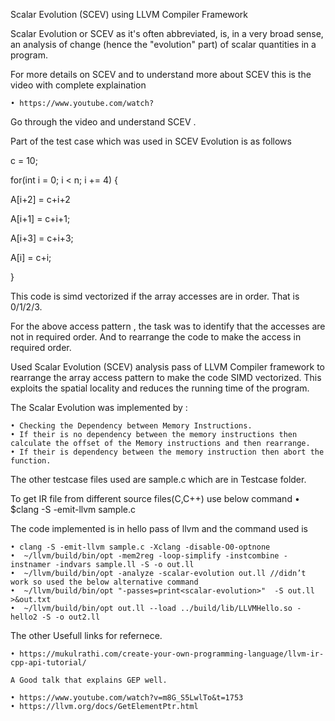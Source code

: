 Scalar Evolution (SCEV) using LLVM Compiler Framework

Scalar Evolution or SCEV as it's often abbreviated, is, in a very broad sense, an analysis of change (hence the "evolution" part) of scalar quantities in a program. 

For more details on SCEV and to understand more about SCEV this is  the video with complete explaination

    • https://www.youtube.com/watch?

Go through the video and understand SCEV .

Part of the test case which was used in SCEV Evolution is as follows

c = 10;

for(int i = 0; i < n; i += 4) {

A[i+2] = c+i+2

A[i+1] = c+i+1;

A[i+3] = c+i+3;

A[i] = c+i;

}

This code is simd vectorized if the array accesses are in order. That is 0/1/2/3.

For the above access pattern , the task was to identify that the accesses are not in required order. And to rearrange the code to make the access in required order.

Used Scalar Evolution (SCEV) analysis pass of LLVM Compiler framework to rearrange the array access pattern to make the code SIMD vectorized. This exploits the spatial locality and reduces the running time of the program.

The Scalar Evolution was implemented by :

    • Checking the Dependency between Memory Instructions.
    • If their is no dependency between the memory instructions then calculate the offset of the Memory instructions and then rearrange.
    • If their is dependency between the memory instruction then abort the function.

The other testcase files used are sample.c which are in Testcase folder.

To get IR file from different source files(C,C++) use below command
    • $clang -S -emit-llvm sample.c

The code implemented is in hello pass of llvm and the command used is

    • clang -S -emit-llvm sample.c -Xclang -disable-O0-optnone
    •  ~/llvm/build/bin/opt -mem2reg -loop-simplify -instcombine -instnamer -indvars sample.ll -S -o out.ll
    •  ~/llvm/build/bin/opt -analyze -scalar-evolution out.ll //didn’t work so used the below alternative command 
    •  ~/llvm/build/bin/opt "-passes=print<scalar-evolution>"  -S out.ll >&out.txt
    •  ~/llvm/build/bin/opt out.ll --load ../build/lib/LLVMHello.so -hello2 -S -o out2.ll

The other Usefull links for refernece.

    • https://mukulrathi.com/create-your-own-programming-language/llvm-ir-cpp-api-tutorial/

	A Good talk that explains GEP well.
	
    • https://www.youtube.com/watch?v=m8G_S5LwlTo&t=1753
    • https://llvm.org/docs/GetElementPtr.html
      
